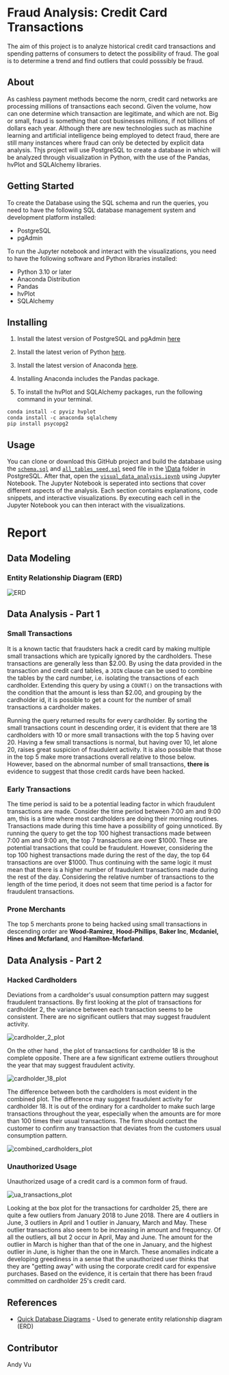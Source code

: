 # Fraud Analysis: Credit Card Transactions
The aim of this project is to analyze historical credit card transactions and spending patterns of consumers to detect the possibility of fraud. The goal is to determine a trend and find outliers that could posssibly be fraud.

## About
As cashless payment methods become the norm, credit card networks are processing millions of transactions each second. Given the volume, how can one determine which transaction are legitimate, and which are not. Big or small, fraud is something that cost businesses millions, if not billions of dollars each year. Although there are new technologies such as machine learning and artificial intelligence being employed to detect fraud, there are still many instances where fraud can only be detected by explicit data analysis. Thjs project will use PostgreSQL to create a database in which will be analyzed through visualization in Python, with the use of the Pandas, hvPlot and SQLAlchemy libraries.

## Getting Started
To create the Database using the SQL schema and run the queries, you need to have the following SQL database management system and development platform installed:

- PostgreSQL
- pgAdmin 

To run the Jupyter notebook and interact with the visualizations, you need to have the following software and Python libraries installed:

- Python 3.10 or later
- Anaconda Distribution
- Pandas
- hvPlot
- SQLAlchemy

## Installing
1. Install the latest version of PostgreSQL and pgAdmin [here](https://www.enterprisedb.com/downloads/postgres-postgresql-downloads)

2. Install the latest verion of Python [here](https://www.python.org/downloads/).

3. Install the latest version of Anaconda [here](https://www.anaconda.com/download).

4. Installing Anaconda includes the Pandas package.

5. To install the hvPlot and SQLAlchemy packages, run the following command in your terminal.

```
conda install -c pyviz hvplot 
conda install -c anaconda sqlalchemy
pip install psycopg2
```

## Usage
You can clone or download this GitHub project and build the database using the [`schema.sql`](https://github.com/andyvu016/sql-homework/blob/main/schema.sql) and [`all_tables_seed.sql`](https://github.com/andyvu016/sql-homework/blob/main/Data/all_tables_seed.sql) seed file in the [\Data](https://github.com/andyvu016/sql-homework/tree/main/Data) folder in PostgreSQL. After that, open the [`visual_data_analysis.ipynb`](https://github.com/andyvu016/sql-homework/blob/main/visual_data_analysis.ipynb) using Jupyter Notebook. The Jupyter Notebook is seperated into sections that cover different aspects of the analysis. Each section contains explanations, code snippets, and interactive visualizations. By executing each cell in the Jupyter Notebook you can then interact with the visualizations.

# Report
## Data Modeling
### Entity Relationship Diagram (ERD)
![ERD](Images/ERD.png)

## Data Analysis - Part 1 
### Small Transactions
It is a known tactic that fraudsters hack a credit card by making multiple small transactions which are typically ignored by the cardholders. These transactions are generally less than $2.00. By using the data provided in the transaction and credit card tables, a `JOIN` clause can be used to combine the tables by the card number, i.e. isolating the transactions of each cardholder. Extending this query by using a `COUNT()` on the transactions with the condition that the amount is less than $2.00, and grouping by the cardholder id, it is possible to get a count for the number of small transactions a cardholder makes. 

Running the query returned results for every cardholder. By sorting the small transactions count in descending order, it is evident that there are 18 cardholders with 10 or more small transactions with the top 5 having over 20. Having a few small transactions is normal, but having over 10, let alone 20, raises great suspicion of fraudulent activity. It is also possible that those in the top 5 make more transactions overall relative to those below. However, based on the abnormal number of small transactions, **there is** evidence to suggest that those credit cards have been hacked.

### Early Transactions
The time period is said to be a potential leading factor in which fraudulent transactions are made. Consider the time period between 7:00 am and 9:00 am, this is a time where most cardholders are doing their morning routines. Transactions made during this time have a possibility of going unnoticed. By running the query to get the top 100 highest transactions made between 7:00 am and 9:00 am, the top 7 transactions are over $1000. These are potential transactions that could be fraudulent. However, considering the top 100 highest transactions made during the rest of the day, the top 64 transactions are over $1000. Thus continuing with the same logic it must mean that there is a higher number of fraudulent transactions made during the rest of the day. Considering the relative number of transactions to the length of the time period, it does not seem that time period is a factor for fraudulent transactions.

### Prone Merchants 
The top 5 merchants prone to being hacked using small transactions in descending order are **Wood-Ramirez**, **Hood-Phillips**, **Baker Inc**, **Mcdaniel, Hines and Mcfarland**, and **Hamilton-Mcfarland**.

## Data Analysis - Part 2
### Hacked Cardholders
Deviations from a cardholder's usual consumption pattern may suggest fraudulent transactions. By first looking at the plot of transactions for cardholder 2, the variance between each transaction seems to be consistent. There are no significant outliers that may suggest fraudulent activity.

![cardholder_2_plot](Images/cardholder_2_plot.png)

On the other hand , the plot of transactions for cardholder 18 is the complete opposite. There are a few significant extreme outliers throughout the year that may suggest fraudulent activity.

![cardholder_18_plot](Images/cardholder_18_plot.png)

The difference between both the cardholders is most evident in the combined plot. The difference may suggest fraudulent activity for cardholder 18. It is out of the ordinary for a cardholder to make such large transactions throughout the year, especially when the amounts are for more than 100 times their usual transactions. The firm should contact the customer to confirm any transaction that deviates from the customers usual consumption pattern.

![combined_cardholders_plot](Images/combined_cardholders_plot.png)

### Unauthorized Usage
Unauthorized usage of a credit card is a common form of fraud. 

![ua_transactions_plot](Images/ua_transactions_plot.png)

Looking at the box plot for the transactions for cardholder 25, there are quite a few outliers from January 2018 to June 2018. There are 4 outliers in June, 3 outliers in April and 1 outlier in January, March and May. These outlier transactions also seem to be increasing in amount and frequency. Of all the outliers, all but 2 occur in April, May and June. The amount for the outlier in March is higher than that of the one in January, and the highest outlier in June, is higher than the one in March. These anomalies indicate a developing greediness in a sense that the unauthorized user thinks that they are "getting away" with using the corporate credit card for expensive purchases. Based on the evidence, it is certain that there has been fraud committed on cardholder 25's credit card.

## References
- [Quick Database Diagrams](https://www.quickdatabasediagrams.com/) - Used to generate entity relationship diagram (ERD)

## Contributor
Andy Vu